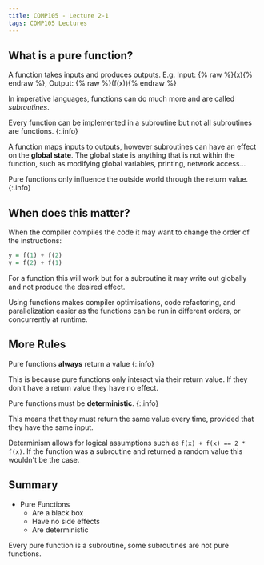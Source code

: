 ```yaml
---
title: COMP105 - Lecture 2-1
tags: COMP105 Lectures
---
```

## What is a pure function?
A function takes inputs and produces outputs. E.g. Input: {% raw %}\(x\){% endraw %}, Output: {% raw %}\(f(x)\){% endraw %}

In imperative languages, functions can do much more and are called *subroutines*.

Every function can be implemented in a subroutine but not all subroutines are functions.
{:.info}

A function maps inputs to outputs, however subroutines can have an effect on the **global state**. The global state is anything that is not within the function, such as modifying global variables, printing, network access... 

Pure functions only influence the outside world through the return value.
{:.info}

## When does this matter?
When the compiler compiles the code it may want to change the order of the instructions:

```haskell
y = f(1) + f(2)  
y = f(2) + f(1)
```

For a function this will work but for a subroutine it may write out globally and not produce the desired effect.

Using functions makes compiler optimisations, code refactoring, and parallelization easier as the functions can be run in different orders, or concurrently at runtime.

## More Rules
Pure functions **always** return a value
{:.info}

This is because pure functions only interact via their return value. If they don't have a return value they have no effect.

Pure functions must be **deterministic**.
{:.info}

This means that they must return the same value every time, provided that they have the same input.

Determinism allows for logical assumptions such as `f(x) + f(x) == 2 * f(x)`. If the function was a subroutine and returned a random value this wouldn't be the case.

## Summary
* Pure Functions
	* Are a black box
	* Have no side effects
	* Are deterministic
	
Every pure function is a subroutine, some subroutines are not pure functions.
